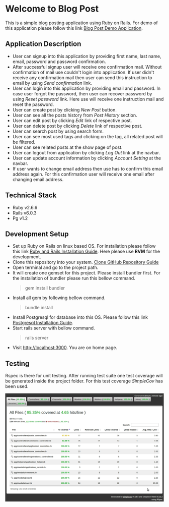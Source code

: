 # Welcome to Blog Post

This is a simple blog posting application using Ruby on Rails. For demo of this application please follow this link [Blog Post Demo Application](https://blog-post-rails.herokuapp.com).

## Application Description
- User can signup into this application by providing first name, last name, email, password and password confirmation.
- After successful signup user will receive one confirmation mail. Without confirmation of mail use couldn't login into application. If user didn't receive any confirmation mail then user can send this instruction to email by using *Send confirmation* link.
- User can login into this application by providing email and password. In case user forgot the password, then user can recover password by using *Reset password* link. Here use will receive one instruction mail and reset the password.
- User can create post by clicking *New Post* button.
- User can see all the posts history from *Post History* section.
- User can edit post by clicking *Edit* link of respective post.
- User can delete post by clicking *Delete* link of respective post.
- User can search post by using search form.
- User can see most used tags and clicking on the tag, all related post will be filtered.
- User can see related posts at the show page of post.
- User can logout from application by clicking *Log Out* link at the navbar.
- User can update account information by clicking *Account Setting* at the navbar.
- If user wants to change email address then use has to confirm this email address again. For this confirmation user will receive one email after changing email address.

## Technical Stack
- Ruby v2.6.6
- Rails v6.0.3
- Pg v1.2

## Development Setup

- Set up Ruby on Rails on linux based OS. For installation please follow this link [Ruby and Rails Installation Guide](https://gorails.com/setup/ubuntu/18.04). Here please use **RVM** for the development.
- Clone this repository into your system. [Clone GitHub Repository Guide](https://help.github.com/en/github/creating-cloning-and-archiving-repositories/cloning-a-repository)
- Open terminal and go to the project path.
- It will create one gemset for this project. Please install bundler first. For the installation of bundler please run this bellow command.
  > gem install bundler
- Install all gem by following bellow command.
  > bundle install
- Install Postgresql for database into this OS. Please follow this link [Postgresql Installation Guide](https://www.digitalocean.com/community/tutorials/how-to-install-and-use-postgresql-on-ubuntu-18-04).
- Start rails server with bellow command.
    > rails server
- Visit [http://localhost:3000](http://localhost:3000). You are on home page.

## Testing

Rspec is there for unit testing. After running test suite one test coverage will be generated inside the project folder. For this test coverage *SimpleCov* has been used.

![test coverage](https://github.com/JhumurChatterjee/blog_post/blob/master/vendor/coverage.png?raw=true)
